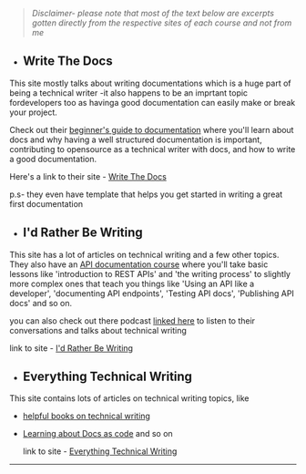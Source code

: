 > *Disclaimer- please note that most of the text below are excerpts gotten directly from the respective sites of each course and not from me*
>

- ## Write The Docs

This site mostly talks about writing documentations which is a huge part of being a technical writer -it also happens to be an imprtant topic fordevelopers too as havinga good documentation can easily make or break your project.

Check out their [beginner's guide to documentation](https://www.writethedocs.org/guide/writing/beginners-guide-to-docs/) where you'll learn about docs and why having a well structured documentation is important, contributing to opensource as a technical writer with docs, and how to write a good documentation.

Here's a link to their site - [Write The Docs](https://www.writethedocs.org/)

p.s- they even have template that helps you get started in writing a great first documentation

- ## I'd Rather Be Writing

This site has a lot of articles on technical writing and a few other topics. They also have an [API documentation course](https://idratherbewriting.com/learnapidoc/) where you'll take basic lessons like 'introduction to REST APIs' and 'the writing process' to slightly more complex ones that teach you things like 'Using an API like a developer', 'documenting API endpoints', 'Testing API docs', 'Publishing API docs' and so on.

you can also check out there podcast [linked here](https://podcasts.google.com/feed/aHR0cDovL2ZlZWRzLmZlZWRidXJuZXIuY29tL3R3dnBvZGNhc3Q) to listen to their conversations and talks about technical writing

link to site - [I'd Rather Be Writing](https://idratherbewriting.com/)

- ## Everything Technical Writing

This site contains lots of articles on technical writing topics, like

- [helpful books on technical writing](https://www.everythingtechnicalwriting.com/technical-writing-books/)
- [Learning about Docs as code](https://www.everythingtechnicalwriting.com/dosc-as-code/)
  and so on

  link to site - [Everything Technical Writing](https://www.everythingtechnicalwriting.com/)


------